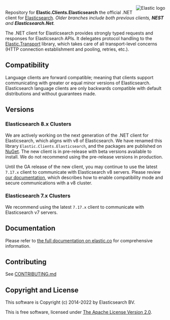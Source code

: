 <img alt="Elastic logo" align="right" width="auto" height="auto" src="https://www.elastic.co/static-res/images/elastic-logo-200.png">

Repository for **Elastic.Clients.Elasticsearch** the official .NET client for [Elasticsearch](https://github.com/elastic/elasticsearch). *Older branches include both previous clients, **NEST** and **Elasticsearch.Net**.*

The .NET client for Elasticsearch provides strongly typed requests and responses for Elasticsearch APIs. It delegates protocol handling to the [Elastic.Transport](https://github.com/elastic/elastic-transport-net) library, which takes care of all transport-level concerns (HTTP connection establishment and pooling, retries, etc.).

## Compatibility

Language clients are forward compatible; meaning that clients support communicating with greater or equal minor versions of Elasticsearch. Elasticsearch language clients are only backwards compatible with default distributions and without guarantees made.

## Versions

### Elasticsearch 8.x Clusters

We are actively working on the next generation of the .NET client for Elasticsearch, which aligns with v8 of Elasticsearch. We have renamed this library `Elastic.Clients.Elasticsearch`, and the packages are published on [NuGet](https://www.nuget.org/packages/Elastic.Clients.Elasticsearch/). The new client is in pre-release with beta versions available to install. We do not recommend using the pre-release versions in production.

Until the GA release of the new client, you may continue to use the latest `7.17.x` client to communicate with Elasticsearch v8 servers. Please review [our documentation](https://www.elastic.co/guide/en/elasticsearch/client/net-api/7.17/connecting-to-elasticsearch-v8.html), which describes how to enable compatibility mode and secure communications with a v8 cluster.

### Elasticsearch 7.x Clusters

We recommend using the latest `7.17.x` client to communicate with Elasticsearch v7 servers.

## Documentation

Please refer to [the full documentation on elastic.co](https://www.elastic.co/guide/en/elasticsearch/client/net-api/current/index.html) for comprehensive information.

## Contributing

See [CONTRIBUTING.md](./CONTRIBUTING.md)

## Copyright and License

This software is Copyright (c) 2014-2022 by Elasticsearch BV.

This is free software, licensed under [The Apache License Version 2.0](https://github.com/elastic/elasticsearch-net/blob/main/LICENSE.txt).